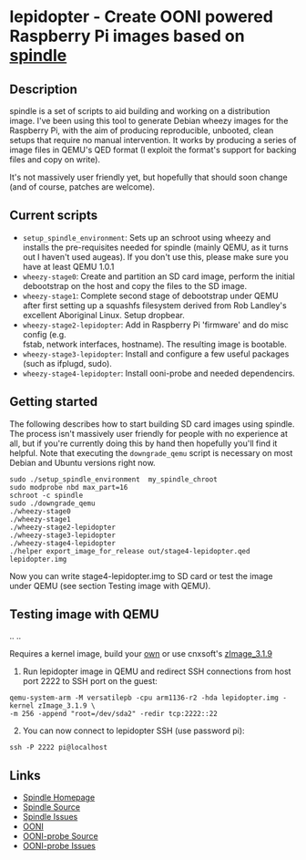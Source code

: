 # lepidopter - Create OONI powered Raspberry Pi images based on [spindle](http://asbradbury.org/projects/spindle/)

## Description
spindle is a set of scripts to aid building and working on a distribution 
image. I've been using this tool to generate Debian wheezy images for the 
Raspberry Pi, with the aim of producing reproducible, unbooted, clean setups 
that require no manual intervention. It works by producing a series of image 
files in QEMU's QED format (I exploit the format's support for backing files 
and copy on write).

It's not massively user friendly yet, but hopefully that should soon change 
(and of course, patches are welcome).


## Current scripts
* `setup_spindle_environment`: Sets up an schroot using wheezy and installs 
the pre-requisites needed for spindle (mainly QEMU, as it turns out I haven't 
used augeas). If you don't use this, please make sure you have at least QEMU 
1.0.1
* `wheezy-stage0`: Create and partition an SD card image, perform the initial 
debootstrap on the host and copy the files to the SD image.
* `wheezy-stage1`: Complete second stage of debootstrap under QEMU after first 
setting up a squashfs filesystem derived from Rob Landley's excellent 
Aboriginal Linux. Setup dropbear.
* `wheezy-stage2-lepidopter`: Add in Raspberry Pi 'firmware' and do misc config (e.g.  
fstab, network interfaces, hostname). The resulting image is bootable.
* `wheezy-stage3-lepidopter`: Install and configure a few useful packages (such as 
ifplugd, sudo).
* `wheezy-stage4-lepidopter`: Install ooni-probe and needed dependencirs.

## Getting started
The following describes how to start building SD card images using spindle.  
The process isn't massively user friendly for people with no experience at 
all, but if you're currently doing this by hand then hopefully you'll find it 
helpful. Note that executing the `downgrade_qemu` script is necessary on most 
Debian and Ubuntu versions right now.

    sudo ./setup_spindle_environment  my_spindle_chroot
    sudo modprobe nbd max_part=16
    schroot -c spindle
    sudo ./downgrade_qemu
    ./wheezy-stage0
    ./wheezy-stage1
    ./wheezy-stage2-lepidopter
    ./wheezy-stage3-lepidopter
    ./wheezy-stage4-lepidopter
    ./helper export_image_for_release out/stage4-lepidopter.qed lepidopter.img

Now you can write stage4-lepidopter.img to SD card or test the image under QEMU (see section Testing image with QEMU).

## Testing image with QEMU
.. ..

<!--- TODO: Create your own kernel how-to --->
Requires a kernel image, build your [own](http://www.cnx-software.com/2011/10/18/raspberry-pi-emulator-in-ubuntu-with-qemu/) or use cnxsoft's [zImage_3.1.9](http://dl.dropbox.com/u/45842273/zImage_3.1.9)

1) Run lepidopter image in QEMU and redirect SSH connections from host port 2222 to SSH port on the guest:
```
qemu-system-arm -M versatilepb -cpu arm1136-r2 -hda lepidopter.img -kernel zImage_3.1.9 \
-m 256 -append "root=/dev/sda2" -redir tcp:2222::22
```
2) You can now connect to lepidopter SSH (use password pi):
```
ssh -P 2222 pi@localhost
```

## Links
* [Spindle Homepage](http://asbradbury.org/projects/spindle/)
* [Spindle Source](https://github.com/asb/spindle)
* [Spindle Issues](https://github.com/asb/spindle/issues)
* [OONI](http://ooni.torproject.org)
* [OONI-probe Source](https://gitweb.torproject.org/ooni-probe.git)
* [OONI-probe Issues](https://github.com/TheTorProject/ooni-probe/issues)

